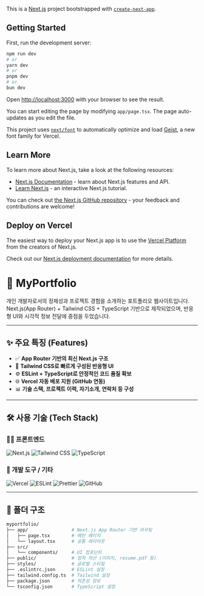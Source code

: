 This is a [Next.js](https://nextjs.org) project bootstrapped with [`create-next-app`](https://nextjs.org/docs/app/api-reference/cli/create-next-app).

## Getting Started

First, run the development server:

```bash
npm run dev
# or
yarn dev
# or
pnpm dev
# or
bun dev
```

Open [http://localhost:3000](http://localhost:3000) with your browser to see the result.

You can start editing the page by modifying `app/page.tsx`. The page auto-updates as you edit the file.

This project uses [`next/font`](https://nextjs.org/docs/app/building-your-application/optimizing/fonts) to automatically optimize and load [Geist](https://vercel.com/font), a new font family for Vercel.

## Learn More

To learn more about Next.js, take a look at the following resources:

- [Next.js Documentation](https://nextjs.org/docs) - learn about Next.js features and API.
- [Learn Next.js](https://nextjs.org/learn) - an interactive Next.js tutorial.

You can check out [the Next.js GitHub repository](https://github.com/vercel/next.js) - your feedback and contributions are welcome!

## Deploy on Vercel

The easiest way to deploy your Next.js app is to use the [Vercel Platform](https://vercel.com/new?utm_medium=default-template&filter=next.js&utm_source=create-next-app&utm_campaign=create-next-app-readme) from the creators of Next.js.

Check out our [Next.js deployment documentation](https://nextjs.org/docs/app/building-your-application/deploying) for more details.

# 💼 MyPortfolio

개인 개발자로서의 정체성과 프로젝트 경험을 소개하는 포트폴리오 웹사이트입니다.  
Next.js(App Router) + Tailwind CSS + TypeScript 기반으로 제작되었으며, 반응형 UI와 시각적 정보 전달에 중점을 두었습니다.

---

## ✨ 주요 특징 (Features)

- ✅ **App Router 기반의 최신 Next.js 구조**
- 🎨 **Tailwind CSS로 빠르게 구성된 반응형 UI**
- ⚙️ **ESLint + TypeScript로 안정적인 코드 품질 확보**
- 🌐 **Vercel 자동 배포 지원 (GitHub 연동)**
- 📊 **기술 스택, 프로젝트 이력, 자기소개, 연락처 등 구성**

---

## 🛠️ 사용 기술 (Tech Stack)

### 🧑‍🎨 프론트엔드

<p>
  <img src="https://img.shields.io/badge/Next.js-000000?style=for-the-badge&logo=next.js&logoColor=white" alt="Next.js" />
  <img src="https://img.shields.io/badge/Tailwind CSS-06B6D4?style=for-the-badge&logo=tailwindcss&logoColor=white" alt="Tailwind CSS" />
  <img src="https://img.shields.io/badge/TypeScript-3178C6?style=for-the-badge&logo=typescript&logoColor=white" alt="TypeScript" />
</p>

### 🔧 개발 도구 / 기타

<p>
  <img src="https://img.shields.io/badge/Vercel-000000?style=for-the-badge&logo=vercel&logoColor=white" alt="Vercel" />
  <img src="https://img.shields.io/badge/ESLint-4B32C3?style=for-the-badge&logo=eslint&logoColor=white" alt="ESLint" />
  <img src="https://img.shields.io/badge/Prettier-F7B93E?style=for-the-badge&logo=prettier&logoColor=black" alt="Prettier" />
  <img src="https://img.shields.io/badge/GitHub-181717?style=for-the-badge&logo=github&logoColor=white" alt="GitHub" />
</p>

---

## 📁 폴더 구조

```bash
myportfolio/
├── app/                # Next.js App Router 기반 라우팅
│   ├── page.tsx        # 메인 페이지
│   └── layout.tsx      # 공통 레이아웃
├── src/
│   └── components/     # UI 컴포넌트
├── public/             # 정적 자산 (이미지, resume.pdf 등)
├── styles/             # 글로벌 스타일
├── .eslintrc.json      # ESLint 설정
├── tailwind.config.ts  # Tailwind 설정
├── package.json        # 의존성 정보
└── tsconfig.json       # TypeScript 설정
```
